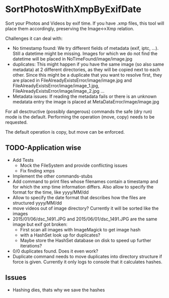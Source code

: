 # SortPhotosWithXmpByExifDate

Sort your Photos and Videos by exif time. If you have .xmp files, this tool will place them accordingly, preserving the Image<->Xmp relation.

Challenges it can deal with:

* No timestamp found: We try different fields of metadata (exif, iptc, ...). Still a datetime might be missing. Images for which we do not find the datetime will be placed in NoTimeFound/image/image.jpg
* duplicates: This might happen if you have the same image (so also same metadata) at 2 different directories, as they will be copied next to each other. Since this might be a duplicate that you want to resolve first, they are placed in FileAlreadyExistsError/image/image.jpg and FileAlreadyExistsError/image/image_1.jpg, FileAlreadyExistsError/image/image_2.jpg ...
* Metadata issues: If reading the metadata fails or there is an unknown medatata entry the image is placed at MetaDataError/image/image.jpg

For all desctructive (possibly dangerous) commands the safe (dry run) mode is the default. Performing the operation (move, copy) needs to be requested.

The default operation is copy, but move can be enforced.

## TODO-Application wise

* Add Tests
  * Mock the FileSystem and provide conflicting issues
  * Fix finding xmps
* Implement the other commands-stubs
* Add command to print files whose filenames contain a timestamp and for which the xmp time information differs. Also allow to specify the format for the time, like yyyy/MM/dd
* Allow to specify the date format that describes how the files are structured yyyy/MM/dd
* move videos out of image directory? Currently it will be sorted like the images
* 2015/01/06/dsc_1491.JPG and 2015/06/01/dsc_1491.JPG are the same image but exif got broken:
  * First scan all images with ImageMagick to get image hash
  * with a HashSet look up for duplicates?
  * Maybe store the HashSet database on disk to speed up further iterations?
* 0/0 duplicates found. Does it even work?
* Duplicate command needs to move duplicates into directory structure if force is given. Currently it only logs to console that it calculates hashes.

## Issues

* Hashing dies, thats why we save the hashes